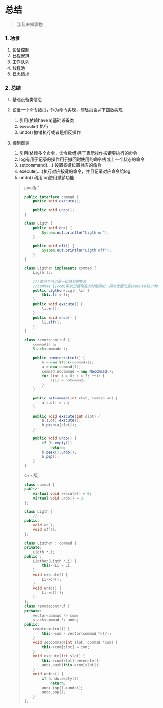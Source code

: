 # 总结

>涉及未知事物
>

### 1. 场景

1. 设备控制
2. 日程安排
3. 工作队列
4. 线程池
5. 日志请求

### 2. 总结

1. 基础设备类信息

2. 设置一个命令接口，作为命令实现，基础包含以下函数实现

   1. 引用(依赖have a)基础设备类
   2. execute() 执行
   3. undo() 撤销执行或者是相反操作

3. 控制器类

   1. 引用(依赖多个命令，命令数组)用于表示操作按键要执行的命令
   2. log有用于记录的操作用于撤回时使用的命令栈或上一个状态的命令
   3. setcommand(....) 设置按键位置对应的命令
   4. execute(....)执行对应按键的命令，并且记录对应命令给log
   5. undo() 利用log使用撤销功能 

   > java版：
   >
   > ```java
   > public interface commad {
   >     public void execute();
   > 
   >     public void undo();
   > }
   > 
   > class Ligth {
   >     public void on() {
   >         System.out.println("Ligth on");
   >     }
   > 
   >     public void off() {
   >         System.out.println("Ligth off");
   >     }
   > }
   > 
   > class Ligthon implements commad {
   >     Ligth li;
   > 
   >     ///命令也可以是一组命令的集合
   >     //commad []com;可以设置构造的时候添加，同时也要改变execute和undo改成for循环的执行
   >     public Ligthon(Ligth li) {
   >         this.li = li;
   >     }
   >     public void execute() {
   >         li.on();
   >     }
   >     public void undo() {
   >         li.off();
   >     }
   > }
   > 
   > class remotecontrul {
   >     commad[] a;
   >     Stack<commad> b;
   > 
   >     public remotecontrul() {
   >         b = new Stack<commad>();
   >         a = new commad[7];
   >         commad noCommad = new Nocommad();
   >         for (int i = 0; i < 7; ++i) {
   >             a[i] = noCommad;
   >         }
   >     }
   > 
   >     public setcommad(int slot, commad on) {
   >         a[slot] = on;
   >     }
   > 
   >     public void execute(int slot) {
   >         a[slot].execute();
   >         b.push(a[slot]);
   >     }
   > 
   >     public void undo() {
   >         if (b.empty())
   >             return;
   >         b.peek().undo();
   >         b.pop();
   >     }
   > }
   > 
   > ```
   >
   > c++ 版：
   >
   > ```cpp
   > class commad {
   > public:
   >     virtual void execute() = 0;
   >     virtual void undo() = 0;
   > };
   > 
   > class Ligth {
   >     //...
   > public:
   >     void on();
   >     void off();
   > };
   > 
   > class Ligthon : commad {
   > private:
   >     Ligth *Li;
   > public :
   >     Ligthon(Ligth *Li) {
   >         this->Li = Li;
   >     }
   >     void execute() {
   >         Li->on();
   >     }
   >     void undo() {
   >         Li->off();
   >     }
   > };
   > class remotecontrul {
   > private:
   >     vector<commad *> com;
   >     stack<commad *> undo;
   > public:
   >     remotecontrul() {
   >         this->com = vector<commad *>(7);
   >     }
   >     void setcommad(int slot, commad *com) {
   >         this->com[slot] = com;
   >     }
   >     void execute(int slot) {
   >         this->com[slot]->execute();
   >         undo.push(this->com[slot]);
   >     }
   >     void undos() {
   >         if (undo.empty())
   >             return;
   >         undo.top()->undo();
   >         undo.pop();
   >     }
   > };
   > ```
   >
   > 